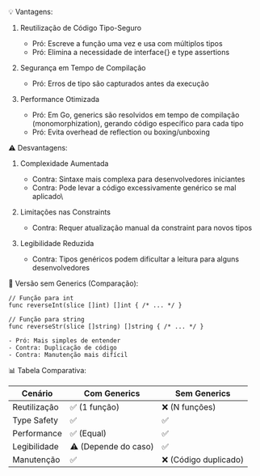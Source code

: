 💡 Vantagens:

1. Reutilização de Código Tipo-Seguro

   - Pró: Escreve a função uma vez e usa com múltiplos tipos
   - Pró: Elimina a necessidade de interface{} e type assertions

2. Segurança em Tempo de Compilação

   - Pró: Erros de tipo são capturados antes da execução

3. Performance Otimizada

   - Pró: Em Go, generics são resolvidos em tempo de compilação (monomorphization), gerando código específico para cada tipo
   - Pró: Evita overhead de reflection ou boxing/unboxing

⚠️ Desvantagens:

1. Complexidade Aumentada

   - Contra: Sintaxe mais complexa para desenvolvedores iniciantes
   - Contra: Pode levar a código excessivamente genérico se mal aplicado\

2. Limitações nas Constraints

   - Contra: Requer atualização manual da constraint para novos tipos

3. Legibilidade Reduzida
   - Contra: Tipos genéricos podem dificultar a leitura para alguns desenvolvedores

🔄 Versão sem Generics (Comparação):

```golang
// Função para int
func reverseInt(slice []int) []int { /* ... */ }

// Função para string
func reverseStr(slice []string) []string { /* ... */ }
```

    - Pró: Mais simples de entender
    - Contra: Duplicação de código
    - Contra: Manutenção mais difícil

📊 Tabela Comparativa:

| Cenário      | Com Generics         | Sem Generics          |
| ------------ | -------------------- | --------------------- |
| Reutilização | ✅ (1 função)        | ❌ (N funções)        |
| Type Safety  | ✅                   | ✅                    |
| Performance  | ✅ (Equal)           | ✅                    |
| Legibilidade | ⚠️ (Depende do caso) | ✅                    |
| Manutenção   | ✅                   | ❌ (Código duplicado) |
